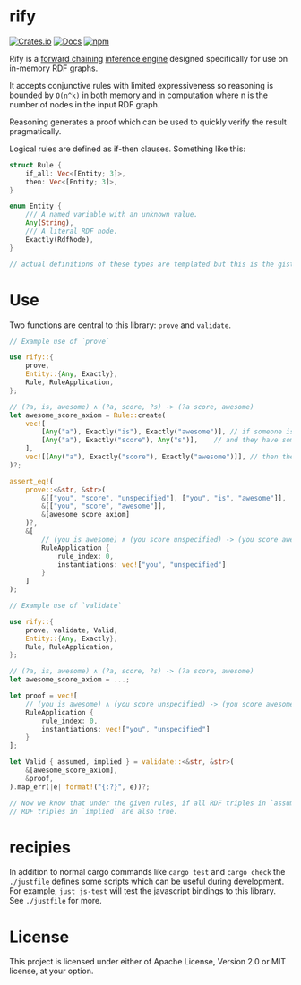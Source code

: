 # rify

[![Crates.io](https://img.shields.io/crates/v/rify)](https://crates.io/crates/rify)
[![Docs](https://docs.rs/rify/badge.svg)](https://docs.rs/rify)
[![npm](https://img.shields.io/npm/v/rify)](https://www.npmjs.com/package/rify)

Rify is a [forward chaining](https://en.wikipedia.org/wiki/Forward_chaining) [inference engine](https://en.wikipedia.org/wiki/Inference_engine) designed specifically for use on in-memory RDF graphs.

It accepts conjunctive rules with limited expressiveness so reasoning is bounded by `O(n^k)` in both memory and in computation where n is the number of nodes in the input RDF graph.

Reasoning generates a proof which can be used to quickly verify the result pragmatically.

Logical rules are defined as if-then clauses. Something like this:

```rust
struct Rule {
    if_all: Vec<[Entity; 3]>,
    then: Vec<[Entity; 3]>,
}

enum Entity {
    /// A named variable with an unknown value.
    Any(String),
    /// A literal RDF node.
    Exactly(RdfNode),
}

// actual definitions of these types are templated but this is the gist
```

# Use

Two functions are central to this library: `prove` and `validate`.

```rust
// Example use of `prove`

use rify::{
    prove,
    Entity::{Any, Exactly},
    Rule, RuleApplication,
};

// (?a, is, awesome) ∧ (?a, score, ?s) -> (?a score, awesome)
let awesome_score_axiom = Rule::create(
    vec![
        [Any("a"), Exactly("is"), Exactly("awesome")], // if someone is awesome
        [Any("a"), Exactly("score"), Any("s")],    // and they have some score
    ],
    vec![[Any("a"), Exactly("score"), Exactly("awesome")]], // then they must have an awesome score
)?;

assert_eq!(
    prove::<&str, &str>(
        &[["you", "score", "unspecified"], ["you", "is", "awesome"]],
        &[["you", "score", "awesome"]],
        &[awesome_score_axiom]
    )?,
    &[
        // (you is awesome) ∧ (you score unspecified) -> (you score awesome)
        RuleApplication {
            rule_index: 0,
            instantiations: vec!["you", "unspecified"]
        }
    ]
);
```

```rust
// Example use of `validate`

use rify::{
    prove, validate, Valid,
    Entity::{Any, Exactly},
    Rule, RuleApplication,
};

// (?a, is, awesome) ∧ (?a, score, ?s) -> (?a score, awesome)
let awesome_score_axiom = ...;

let proof = vec![
    // (you is awesome) ∧ (you score unspecified) -> (you score awesome)
    RuleApplication {
        rule_index: 0,
        instantiations: vec!["you", "unspecified"]
    }
];

let Valid { assumed, implied } = validate::<&str, &str>(
    &[awesome_score_axiom],
    &proof,
).map_err(|e| format!("{:?}", e))?;

// Now we know that under the given rules, if all RDF triples in `assumed` are true, then all
// RDF triples in `implied` are also true.
```

# recipies

In addition to normal cargo commands like `cargo test` and `cargo check` the `./justfile`
defines some scripts which can be useful during development. For example, `just js-test` will
test the javascript bindings to this library. See `./justfile` for more.

# License

This project is licensed under either of Apache License, Version 2.0 or MIT license, at your option.
